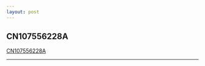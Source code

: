 ```yaml
---
layout: post
---
```


## CN107556228A

[CN107556228A](https://patents.google.com/patent/CN107556228A/zh)

---

<script type='text/javascript' id='clustrmaps' src='//cdn.clustrmaps.com/map_v2.js?cl=cbcbcb&w=268&t=tt&d=RhrYzR06-7BwtWdLIvRlCanY466CcmE4XDtptcVI5ZU&cmo=5fa08c&cmn=5fa08c'></script>
